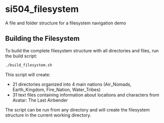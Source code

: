 # si504_filesystem
A file and folder structure for a filesystem navigation demo

## Building the Filesystem

To build the complete filesystem structure with all directories and files, run the build script:

```bash
./build_filesystem.sh
```

This script will create:
- 21 directories organized into 4 main nations (Air_Nomads, Earth_Kingdom, Fire_Nation, Water_Tribes)
- 31 text files containing information about locations and characters from Avatar: The Last Airbender

The script can be run from any directory and will create the filesystem structure in the current working directory.
